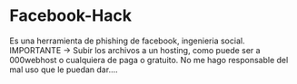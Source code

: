 # Facebook-Hack
Es una herramienta de phishing de facebook, ingenieria social.  IMPORTANTE -> Subir los archivos a un hosting, como puede ser a 000webhost o cualquiera de paga o gratuito.  No me hago responsable del mal uso que le puedan dar....
